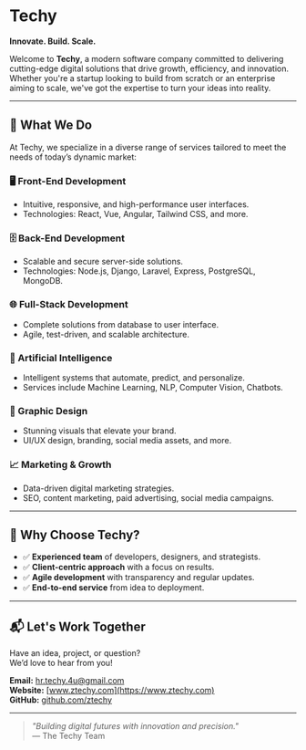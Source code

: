 # Techy

**Innovate. Build. Scale.**

Welcome to **Techy**, a modern software company committed to delivering cutting-edge digital solutions that drive growth, efficiency, and innovation. Whether you're a startup looking to build from scratch or an enterprise aiming to scale, we've got the expertise to turn your ideas into reality.

---

## 💼 What We Do

At Techy, we specialize in a diverse range of services tailored to meet the needs of today’s dynamic market:

### 🖥️ Front-End Development
- Intuitive, responsive, and high-performance user interfaces.
- Technologies: React, Vue, Angular, Tailwind CSS, and more.

### 🗄️ Back-End Development
- Scalable and secure server-side solutions.
- Technologies: Node.js, Django, Laravel, Express, PostgreSQL, MongoDB.

### 🌐 Full-Stack Development
- Complete solutions from database to user interface.
- Agile, test-driven, and scalable architecture.

### 🤖 Artificial Intelligence
- Intelligent systems that automate, predict, and personalize.
- Services include Machine Learning, NLP, Computer Vision, Chatbots.

### 🎨 Graphic Design
- Stunning visuals that elevate your brand.
- UI/UX design, branding, social media assets, and more.

### 📈 Marketing & Growth
- Data-driven digital marketing strategies.
- SEO, content marketing, paid advertising, social media campaigns.

---

## 🚀 Why Choose Techy?

- ✅ **Experienced team** of developers, designers, and strategists.
- ✅ **Client-centric approach** with a focus on results.
- ✅ **Agile development** with transparency and regular updates.
- ✅ **End-to-end service** from idea to deployment.

---

## 📬 Let's Work Together

Have an idea, project, or question?  
We’d love to hear from you!

**Email:** [hr.techy.4u@gmail.com](mailto:hr.techy.4u@gmail.com)  
**Website:** [www.ztechy.com](https://www.ztechy.com)  
**GitHub:** [github.com/ztechy](https://github.com/ztechy)

---

> _"Building digital futures with innovation and precision."_  
> — The Techy Team
